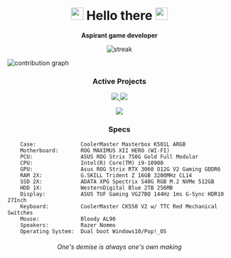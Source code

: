 <h1 align="center"> 
  <img src="https://media.giphy.com/media/hvRJCLFzcasrR4ia7z/giphy.gif" width="28"> Hello there <img src="https://media.giphy.com/media/hvRJCLFzcasrR4ia7z/giphy.gif" width="28">
</h1>

<p align="center">
  <b>Aspirant game developer</b>
</p>

<p align="center">
  <img alt="streak" src="https://github-readme-streak-stats.herokuapp.com/?user=Light3039&theme=tokyonight"/>
</p>

<img alt="contribution graph" src="https://activity-graph.herokuapp.com/graph?username=Light3039&bg_color=1A1B27&color=70A5FD&line=33A59A&point=c1ceff">


<h3 align="center">
 Active Projects
</h3>

<div align="center">
  <a href="https://www.youtube.com/watch?v=dQw4w9WgXcQ"><img src="https://github-readme-stats.vercel.app/api/pin/?username=light3039&repo=light&theme=tokyonight" /> </a>
  <a href="https://www.youtube.com/watch?v=dQw4w9WgXcQ"><img src="https://github-readme-stats.vercel.app/api/pin/?username=light3039&repo=CSES&theme=tokyonight" /> </a>

  <a href="https://www.youtube.com/watch?v=dQw4w9WgXcQ"><img src="https://github-readme-stats.vercel.app/api/pin/?username=light3039&repo=UE5-SystemInformation&theme=tokyonight" /> </a>
</div>

<h3 align="center">
Specs
</h3>

```
    Case:              CoolerMaster Masterbox K501L ARGB
    Motherboard:       ROG MAXIMUS XII HERO (WI-FI)
    PCU:               ASUS ROG Strix 750G Gold Full Modular
    CPU:               Intel(R) Core(TM) i9-10900
    GPU:               Asus ROG Strix RTX 3060 O12G V2 Gaming GDDR6
    RAM 2X:            G.SKILL Trident Z 16GB 3200MHz CL14
    SSD 2X:            ADATA XPG Spectrix S40G RGB M.2 NVMe 512GB
    HDD 1X:            WesternDigital Blue 2TB 256MB
    Display:           ASUS TUF Gaming VG27BQ 144Hz 1ms G-Sync HDR10 27Inch
    Keyboard:          CoolerMaster CK550 V2 w/ TTC Red Mechanical Switches
    Mouse:             Bloody AL90
    Speakers:          Razer Nommo
    Operating System:  Dual boot Windows10/Pop!_OS 
```

<h6 align="center">
One's demise is always one's own making
</h6>
